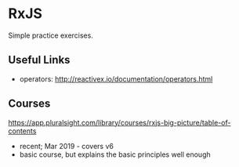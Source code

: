 # RxJS

Simple practice exercises.

## Useful Links
- operators: http://reactivex.io/documentation/operators.html

## Courses
https://app.pluralsight.com/library/courses/rxjs-big-picture/table-of-contents
- recent; Mar 2019 - covers v6
- basic course, but explains the basic principles well enough
